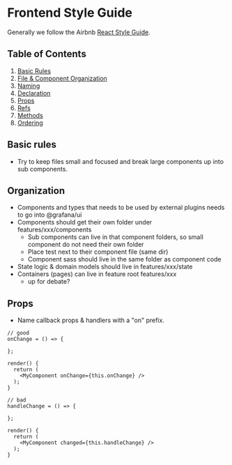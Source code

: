 # Frontend Style Guide

Generally we follow the Airbnb  [React Style Guide](https://github.com/airbnb/javascript/tree/master/react).

## Table of Contents

  1. [Basic Rules](#basic-rules)
  1. [File & Component Organization](#Organization)
  1. [Naming](#naming)
  1. [Declaration](#declaration)
  1. [Props](#props)
  1. [Refs](#refs)
  1. [Methods](#methods)
  1. [Ordering](#ordering)

## Basic rules

* Try to keep files small and focused and break large components up into sub components.

## Organization

* Components and types that needs to be used by external plugins needs to go into @grafana/ui
* Components should get their own folder under features/xxx/components
  * Sub components can live in that component folders, so small component do not need their own folder
  * Place test next to their component file (same dir)  
  * Component sass should live in the same folder as component code
* State logic & domain models should live in features/xxx/state
* Containers (pages) can live in feature root features/xxx
  * up for debate?

## Props

* Name callback props & handlers with a "on"  prefix.

```tsx
// good
onChange = () => {

};

render() {
  return (
    <MyComponent onChange={this.onChange} />
  );
}

// bad
handleChange = () => {

};

render() {
  return (
    <MyComponent changed={this.handleChange} />
  );
}
```



